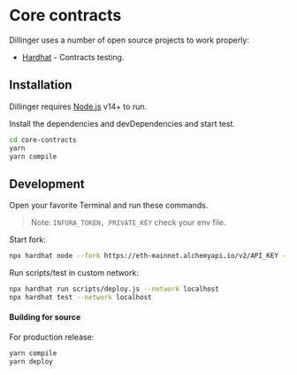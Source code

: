 # Core contracts

Dillinger uses a number of open source projects to work properly:
- [Hardhat](https://hardhat.org/) - Contracts testing.

## Installation

Dillinger requires [Node.js](https://nodejs.org/) v14+ to run.

Install the dependencies and devDependencies and start test.

```sh
cd core-contracts
yarn
yarn compile
```

## Development

Open your favorite Terminal and run these commands.
> Note: `INFURA_TOKEN, PRIVATE_KEY` check your env file.

Start fork:

```sh
npx hardhat node --fork https://eth-mainnet.alchemyapi.io/v2/API_KEY --fork-block-number 13041702
```

Run scripts/test in custom network:

```sh
npx hardhat run scripts/deploy.js --network localhost
npx hardhat test --network localhost
```

#### Building for source

For production release:

```sh
yarn compile
yarn deploy
```

